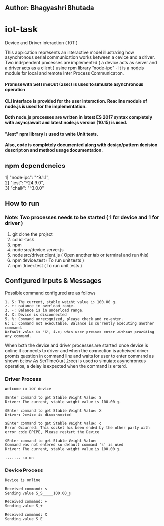 ## Author: Bhagyashri Bhutada

# iot-task
Device and Driver interaction ( IOT )

This application represents an interactive model illustrating how asynchronous serial communication works between a device and a driver.
Two independent processes are implemented ( a device acts as server and a driver acts as a client ) usine npm library "node-ipc" - It is 
a nodejs module for local and remote Inter Process Communication. 

#### Promise with SetTimeOut (2sec) is used to simulate asynchronous operation
#### CLI interface is provided for the user interaction. Readline module of node.js is used for the implementation. 
#### Both node.js processes are written in latest ES 2017 syntax completely with async/await and latest node.js version (10.15) is used. 
#### "Jest" npm library is used to write Unit tests.
#### Also, code is completely documented along with design/pattern decision description and method usage documentation.

## npm dependencies
1] "node-ipc": "^9.1.1",<br/>
2] "jest": "^24.9.0",<br/>
3] "chalk": "^3.0.0"

## How to run
### Note: Two processes needs to be started ( 1 for device and 1 for driver )
  1. git clone the project
  2. cd iot-task
  3. npm i
  4. node src/device.server.js 
  5. node src/driver.client.js ( Open another tab or terminal and run this)
  6. npm device.test ( To run unit tests )
  7. npm driver.test ( To run unit tests )
  
## Configured Inputs & Messages
Possible command configured are as follows
 ```
 1. S: The current, stable weight value is 100.00 g.
 2. +: Balance in overload range.
 3. -: Balance is in underload range.
 4. X: Device is disconnected
 5. %: Command unrecognized, please check and re-enter.
 6: I: Command not executable. Balance is currently executing another command.
 Default value is "S", i.e; when user presses enter without providing any command.
 ```
When both the device and driver processes are started, once device is online it connects to driver and when the connection is acheived driver promts question in command line and waits for user to enter command as shown below
As SetTimeOut( 2sec) is used to simulate asynchronous operation, a delay is expected when the command is enterd.
### Driver Process
```Driver is listening
Welcome to IOT device

$Enter command to get Stable Weight Value: S
Driver: The current, stable weight value is 100.00 g.

$Enter command to get Stable Weight Value: X
Driver: Device is disconnected

$Enter command to get Stable Weight Value: c
Error Occurred: This socket has been ended by the other party with error code EPIPE, Please restart the Device

$Enter command to get Stable Weight Value:
Command was not entered so default command 's' is used
Driver: The current, stable weight value is 100.00 g.

....... so on
```
### Device Process
```
Device is online

Received command: s
Sending value S_S_____100.00_g

Received command: +
Sending value S_+

Received command: X
Sending value S_E
```

